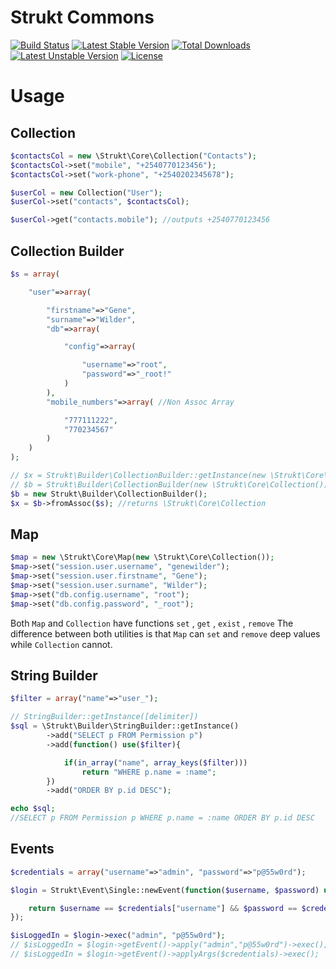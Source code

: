 Strukt Commons
==============

[![Build Status](https://travis-ci.org/pitsolu/strukt-commons.svg?branch=master)](https://packagist.org/packages/strukt/commons)
[![Latest Stable Version](https://poser.pugx.org/strukt/commons/v/stable)](https://packagist.org/packages/strukt/commons)
[![Total Downloads](https://poser.pugx.org/strukt/commons/downloads)](https://packagist.org/packages/strukt/commons)
[![Latest Unstable Version](https://poser.pugx.org/strukt/commons/v/unstable)](https://packagist.org/packages/strukt/commons)
[![License](https://poser.pugx.org/strukt/commons/license)](https://packagist.org/packages/strukt/commons)

# Usage

## Collection

```php
$contactsCol = new \Strukt\Core\Collection("Contacts");
$contactsCol->set("mobile", "+2540770123456");
$contactsCol->set("work-phone", "+2540202345678");

$userCol = new Collection("User");
$userCol->set("contacts", $contactsCol);

$userCol->get("contacts.mobile"); //outputs +2540770123456
```

## Collection Builder

```php
$s = array(

    "user"=>array(

        "firstname"=>"Gene",
		"surname"=>"Wilder",	
		"db"=>array(

            "config"=>array(

                "username"=>"root",
				"password"=>"_root!"
            )
        ),
        "mobile_numbers"=>array( //Non Assoc Array

            "777111222",
            "770234567"
        )
    )
);

// $x = Strukt\Builder\CollectionBuilder::getInstance(new \Strukt\Core\Collection())->fromAssoc($s);
// $b = Strukt\Builder\CollectionBuilder(new \Strukt\Core\Collection());
$b = new Strukt\Builder\CollectionBuilder();
$x = $b->fromAssoc($s); //returns \Strukt\Core\Collection
```

## Map

```php
$map = new \Strukt\Core\Map(new \Strukt\Core\Collection());
$map->set("session.user.username", "genewilder");
$map->set("session.user.firstname", "Gene");
$map->set("session.user.surname", "Wilder");
$map->set("db.config.username", "root");
$map->set("db.config.password", "_root");
```

Both `Map` and `Collection` have functions `set` , `get` , `exist` , `remove` The difference between both utilities is that `Map` can `set` and `remove` deep values while `Collection` cannot.

## String Builder

```php
$filter = array("name"=>"user_");

// StringBuilder::getInstance([delimiter])
$sql = \Strukt\Builder\StringBuilder::getInstance()
        ->add("SELECT p FROM Permission p")
        ->add(function() use($filter){

            if(in_array("name", array_keys($filter)))
                return "WHERE p.name = :name";
        })
        ->add("ORDER BY p.id DESC");

echo $sql; 
//SELECT p FROM Permission p WHERE p.name = :name ORDER BY p.id DESC
```

## Events

```php
$credentials = array("username"=>"admin", "password"=>"p@55w0rd");

$login = Strukt\Event\Single::newEvent(function($username, $password) use($credentials){

    return $username == $credentials["username"] && $password == $credentials["password"];
});

$isLoggedIn = $login->exec("admin", "p@55w0rd");
// $isLoggedIn = $login->getEvent()->apply("admin","p@55w0rd")->exec();
// $isLoggedIn = $login->getEvent()->applyArgs($credentials)->exec();
```
